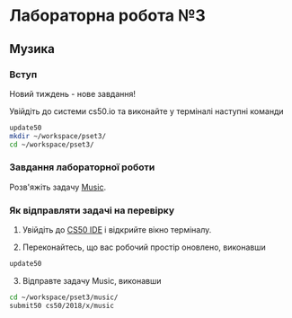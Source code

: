 # Лабораторна робота №3

## Музика

### Вступ

Новий тиждень - нове завдання!

Увійдіть до системи cs50.io та виконайте у терміналі наступні команди

```bash
update50
mkdir ~/workspace/pset3/
cd ~/workspace/pset3/
```

### Завдання лабораторної роботи

Розв'яжіть задачу [Music](tasks/music.md).

### Як відправляти задачі на перевірку

1. Увійдіть до [CS50 IDE](https://cs50.io) і відкрийте вікно терміналу.

2. Переконайтесь, що вас робочий простір оновлено, виконавши
```bash
update50
```

3. Відправте задачу Music, виконавши

```bash
cd ~/workspace/pset3/music/
submit50 cs50/2018/x/music
```
